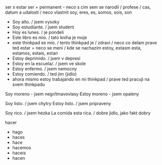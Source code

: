 ser x estar
ser = permanent - neco s cim sem se narodil / profese / cas, datum a udalosti / neco vlastnit
soy, eres, es, somos, sois, son
- Soy alto. / jsem vysoky
- Soy estudiante. / jsem student
- Hoy es lunes. / je pondeli
- Este libro es mio. / tato kniha je moje
- este thinkpad es mío. / tento thinkpad je / zdravi / neco co delam prave ted
estar = neco se meni / kde se nachazim
estoy, estasm esta, estamos, estais, estan
- Estoy deprimido. / jsem v depresi
- Estoy en la escuela/. / jsem ve skole
- Estoy enfermo. / jsem nemocny
- Estoy comiendo. / ted jim (jidlo)
- ahora mismo estoy trabajando en mi thinkpad / prave ted pracuji na svem thinkpadu

Soy moreno - jsem negr/tmavovlasy
Estoy moreno - jsem opaleny

Soy listo. / jsem chytry
Estoy listo. / jsem pripraveny

Soy rico. / jsem hezka
La comida esta rica. / dobre jidlo, jako fakt dobry

hacer
- hago
- haces
- hace
- hacemos
- haceis
- hacen

